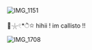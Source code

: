 ![IMG_1151](https://github.com/user-attachments/assets/db0e05c6-00b5-4abb-8945-f8c62db9a23f)

🫧𓇼𓏲*ੈ✩ hihii ! im callisto !!

![IMG_1708](https://github.com/user-attachments/assets/34d82d3e-47c7-4463-824f-ad26f39f373e)


